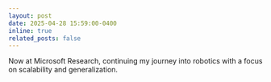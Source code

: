```yaml
---
layout: post
date: 2025-04-28 15:59:00-0400
inline: true
related_posts: false
---
```


Now at Microsoft Research, continuing my journey into robotics with a focus on scalability and generalization.